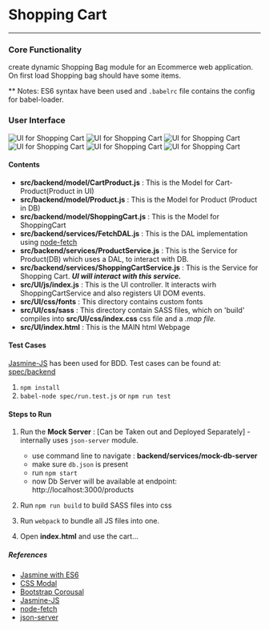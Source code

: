 # Shopping Cart
---
### Core Functionality 

create dynamic Shopping Bag module for an Ecommerce web application.	On first load Shopping bag should have some items. 


** Notes: ES6 syntax have been used and `.babelrc` file contains the config for babel-loader.

### User Interface

![UI for Shopping Cart](https://github.com/rohit-khanna/Learn-Web/tree/master/Shopping-Cart/screen_prints/UI-1.png)
![UI for Shopping Cart](https://github.com/rohit-khanna/Learn-Web/tree/master/Shopping-Cart/screen_prints/UI-2.png)
![UI for Shopping Cart](https://github.com/rohit-khanna/Learn-Web/tree/master/Shopping-Cart/screen_prints/UI-3.png)
![UI for Shopping Cart](https://github.com/rohit-khanna/Learn-Web/tree/master/Shopping-Cart/screen_prints/UI-4.png)
![UI for Shopping Cart](https://github.com/rohit-khanna/Learn-Web/tree/master/Shopping-Cart/screen_prints/UI-5.png)
![UI for Shopping Cart](https://github.com/rohit-khanna/Learn-Web/tree/master/Shopping-Cart/screen_prints/UI-6.png)


#### Contents
- **src/backend/model/CartProduct.js** : This is the Model for Cart-Product(Product in UI)
- **src/backend/model/Product.js** : This is the Model for  Product (Product in DB)
- **src/backend/model/ShoppingCart.js** : This is the Model for ShoppingCart
- **src/backend/services/FetchDAL.js** : This is the DAL implementation using [node-fetch](https://www.npmjs.com/package/node-fetch)
- **src/backend/services/ProductService.js** : This is the Service for Product(DB) which uses a DAL, to interact with DB. 
- **src/backend/services/ShoppingCartService.js** : This is the Service for Shopping Cart. ***UI will interact with this service.***
- **src/UI/js/index.js** : This is the UI controller. It interacts wirh ShoppingCartService and also registers UI DOM events.
- **src/UI/css/fonts**  : This directory contains custom fonts
- **src/UI/css/sass**   : This directory contain SASS files, which on 'build' compiles into **src/UI/css/index.css** css file and a *.map file.*
- **src/UI/index.html** : This is the MAIN html Webpage


#### Test Cases
[Jasmine-JS](https://jasmine.github.io/) has been used for BDD. Test cases can be found at: [spec/backend](https://github.com/rohit-khanna/XT-Core/tree/master/Assignments/Shopping-Cart/spec/backend)

1.  `npm install`
2.  `babel-node spec/run.test.js` or `npm run test`

####  Steps to Run
1. Run the **Mock Server** : [Can be Taken out and Deployed Separately] - internally uses `json-server` module.  
    - use command line to navigate : **backend/services/mock-db-server** 
    - make sure `db.json`  is present
    - run `npm start`
    - now Db Server will be available at endpoint: http://localhost:3000/products

2. Run `npm run build`  to build SASS files into css
3. Run `webpack` to bundle all JS files into one.
4. Open **index.html** and use the cart...

##### References
- [Jasmine with ES6](https://fullstack-developer.academy/using-jasmine-with-javascript-es2015/)
- [CSS Modal](https://www.w3schools.com/howto/tryit.asp?filename=tryhow_css_modal)
- [Bootstrap Corousal](https://www.w3schools.com/bootstrap4/tryit.asp?filename=trybs_carousel)
- [Jasmine-JS](https://jasmine.github.io/)
- [node-fetch](https://www.npmjs.com/package/node-fetch)
- [json-server](https://www.npmjs.com/package/json-server)

